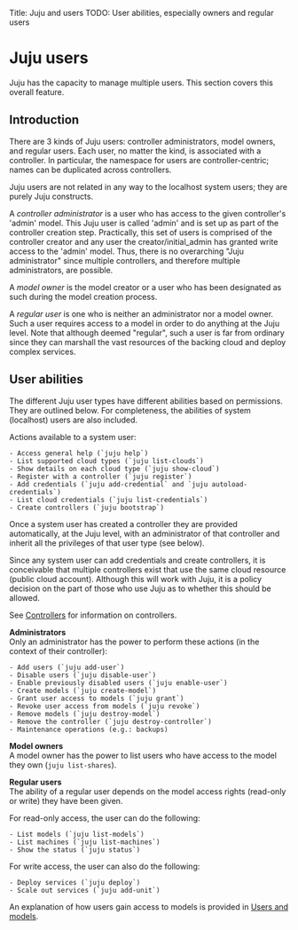 Title: Juju and users
TODO: User abilities, especially owners and regular users


# Juju users

Juju has the capacity to manage multiple users. This section covers this
overall feature.


## Introduction

There are 3 kinds of Juju users: controller administrators, model owners, and
regular users. Each user, no matter the kind, is associated with a controller.
In particular, the namespace for users are controller-centric; names can be
duplicated across controllers.

Juju users are not related in any way to the localhost system users; they are
purely Juju constructs.

A *controller administrator* is a user who has access to the given controller's
'admin' model. This Juju user is called 'admin' and is set up as part of the
controller creation step. Practically, this set of users is comprised of the
controller creator and any user the creator/initial_admin has granted write
access to the 'admin' model. Thus, there is no overarching "Juju administrator"
since multiple controllers, and therefore multiple administrators, are
possible.

A *model owner* is the model creator or a user who has been designated as such
during the model creation process.

A *regular user* is one who is neither an administrator nor a model owner. Such a
user requires access to a model in order to do anything at the Juju level. Note
that although deemed "regular", such a user is far from ordinary since they can
marshall the vast resources of the backing cloud and deploy complex services.


## User abilities

The different Juju user types have different abilities based on permissions.
They are outlined below. For completeness, the abilities of system (localhost)
users are also included.

Actions available to a system user:

    - Access general help (`juju help`)
    - List supported cloud types (`juju list-clouds`)
    - Show details on each cloud type (`juju show-cloud`)
    - Register with a controller (`juju register`)
    - Add credentials (`juju add-credential` and `juju autoload-credentials`)
    - List cloud credentials (`juju list-credentials`)
    - Create controllers (`juju bootstrap`)

Once a system user has created a controller they are provided automatically, at
the Juju level, with an administrator of that controller and inherit all the
privileges of that user type (see below).

Since any system user can add credentials and create controllers, it is
conceivable that multiple controllers exist that use the same cloud resource
(public cloud account). Although this will work with Juju, it is a policy
decision on the part of those who use Juju as to whether this should be
allowed.

See [Controllers](./controllers.html) for information on controllers.

**Administrators**<br/>
Only an administrator has the power to perform these actions (in
the context of their controller):

    - Add users (`juju add-user`)
    - Disable users (`juju disable-user`)
    - Enable previously disabled users (`juju enable-user`)
    - Create models (`juju create-model`)
    - Grant user access to models (`juju grant`)
    - Revoke user access from models (`juju revoke`)
    - Remove models (`juju destroy-model`)
    - Remove the controller (`juju destroy-controller`)
    - Maintenance operations (e.g.: backups)

**Model owners**<br/>
A model owner has the power to list users who have access to the model they own
(`juju list-shares`).

**Regular users**<br/>
The ability of a regular user depends on the model access rights (read-only or
write) they have been given.

For read-only access, the user can do the following:

    - List models (`juju list-models`)
    - List machines (`juju list-machines`)
    - Show the status (`juju status`)

For write access, the user can also do the following:

    - Deploy services (`juju deploy`)
    - Scale out services (`juju add-unit`)

An explanation of how users gain access to models is provided in
[Users and models](./users-models.html).
